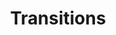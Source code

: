 ---
word: "true"

title: "Transitions"

categories: ['']

tags: ['Transitions']

arwords: 'انتقالات'

arexps: []

enwords: ['Transitions']

enexps: []

arlexicons: 'ن'

enlexicons: 'T'

authors: ['Ruqayya Roshdy']

translators: ['X']

citations: 'تطبيقات أساسية في المعالجة الآلية للغة العربية'

sources: 'مركز الملك عبدالله بن عبدالعزيز الدولي لخدمة اللغة العربية'

slug: ""
---